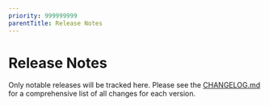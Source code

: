 ```yaml
---
priority: 999999999
parentTitle: Release Notes
---
```


# Release Notes
Only notable releases will be tracked here. Please see the [CHANGELOG.md](https://github.com/rokucommunity/vscode-brightscript-language/blob/master/CHANGELOG.md) for a comprehensive list of all changes for each version.
